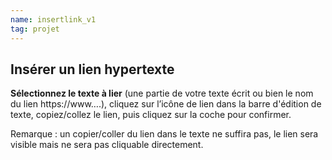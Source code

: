 ```yaml
---
name: insertlink_v1
tag: projet
---
```


## Insérer un lien hypertexte  


**Sélectionnez le texte à lier** (une partie de votre texte écrit ou bien le nom du lien https://www….), cliquez sur l’icône de lien dans la barre d'édition de texte, copiez/collez le lien, puis cliquez sur la coche pour confirmer. 

Remarque : un copier/coller du lien dans le texte ne suffira pas, le lien sera visible mais ne sera pas cliquable directement. 
